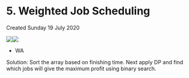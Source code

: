 # 5. Weighted Job Scheduling
Created Sunday 19 July 2020

![](/assets/5._Weighted_Job_Scheduling_-_80-image-1.png)![](/assets/5._Weighted_Job_Scheduling_-_80-image-2.png)

- WA

Solution: Sort the array based on finishing time.
Next apply DP and find which jobs will give the maximum profit using binary search.
